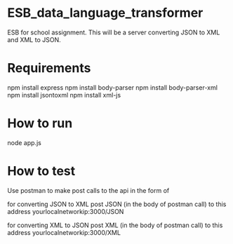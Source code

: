 # ESB_data_language_transformer
ESB for school assignment. This will be a server converting JSON to XML and XML to JSON.

# Requirements
npm install express
npm install body-parser
npm install body-parser-xml
npm install jsontoxml
npm install xml-js

# How to run
node app.js

# How to test
Use postman to make post calls to the api in the form of

for converting JSON to XML post JSON (in the body of postman call) to this address
yourlocalnetworkip:3000/JSON

for converting XML to JSON post XML (in the body of postman call) to this address
yourlocalnetworkip:3000/XML
